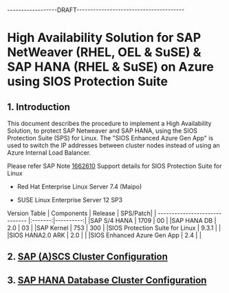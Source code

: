 \------------------DRAFT---------------------------------------

# High Availability Solution for SAP NetWeaver (RHEL, OEL & SuSE) & SAP HANA (RHEL & SuSE) on Azure using SIOS Protection Suite

## 1. Introduction

This document describes the procedure to implement a High Availability Solution, to protect SAP Netweaver and SAP HANA, using the SIOS Protection Suite (SPS) for Linux. The "SIOS Enhanced Azure Gen App" is used to switch the IP addresses between cluster nodes instead of using an Azure Internal Load Balancer.

Please refer SAP Note [1662610](https://launchpad.support.sap.com/#/notes/1662610) Support details for SIOS Protection Suite for Linux

- Red Hat Enterprise Linux Server 7.4 (Maipo)

- SUSE Linux Enterprise Server 12 SP3

Version Table
  | Components                     | Release |  SPS/Patch|
  | ------------------------------ |:-------:|----------:|
  |SAP S/4 HANA                    | 1709    | 00        |
  |SAP HANA DB                     |  2.0    | 03        |
  |SAP Kernel                      |  753    | 300       |
  |SIOS Protection Suite for Linux |  9.3.1  |           |
  |SIOS HANA2.0 ARK                |  2.0    |           |
  |SIOS Enhanced Azure Gen App     |  2.4    |           |

## 2. [SAP (A)SCS Cluster Configuration](/SAP-ASCS/HA-for-SAP-(A)SCS.md)

## 3. [SAP HANA Database Cluster Configuration](/SAP-HANA/HA-for-SAP-HANA-DB.md)
